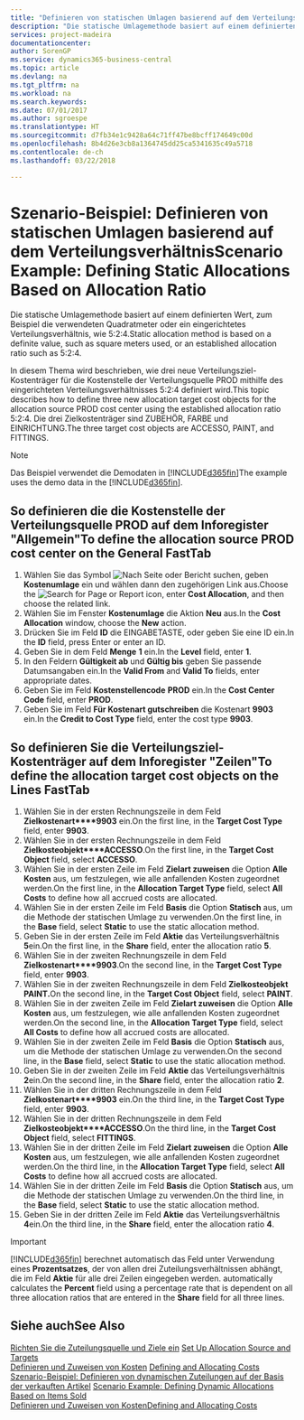 ```yaml
---
title: "Definieren von statischen Umlagen basierend auf dem Verteilungsverhältnis | Microsoft Docs"
description: "Die statische Umlagemethode basiert auf einem definierten Wert, zum Beispiel die verwendeten Quadratmeter oder ein eingerichtetes Verteilungsverhältnis, wie 5:2:4."
services: project-madeira
documentationcenter: 
author: SorenGP
ms.service: dynamics365-business-central
ms.topic: article
ms.devlang: na
ms.tgt_pltfrm: na
ms.workload: na
ms.search.keywords: 
ms.date: 07/01/2017
ms.author: sgroespe
ms.translationtype: HT
ms.sourcegitcommit: d7fb34e1c9428a64c71ff47be8bcff174649c00d
ms.openlocfilehash: 8b4d26e3cb8a1364745dd25ca5341635c49a5718
ms.contentlocale: de-ch
ms.lasthandoff: 03/22/2018

---
```

# <a name="scenario-example-defining-static-allocations-based-on-allocation-ratio"></a><span data-ttu-id="64f0c-103">Szenario-Beispiel: Definieren von statischen Umlagen basierend auf dem Verteilungsverhältnis</span><span class="sxs-lookup"><span data-stu-id="64f0c-103">Scenario Example: Defining Static Allocations Based on Allocation Ratio</span></span>
<span data-ttu-id="64f0c-104">Die statische Umlagemethode basiert auf einem definierten Wert, zum Beispiel die verwendeten Quadratmeter oder ein eingerichtetes Verteilungsverhältnis, wie 5:2:4.</span><span class="sxs-lookup"><span data-stu-id="64f0c-104">Static allocation method is based on a definite value, such as square meters used, or an established allocation ratio such as 5:2:4.</span></span>  

<span data-ttu-id="64f0c-105">In diesem Thema wird beschrieben, wie drei neue Verteilungsziel-Kostenträger für die Kostenstelle der Verteilungsquelle PROD mithilfe des eingerichteten Verteilungsverhältnisses 5:2:4 definiert wird.</span><span class="sxs-lookup"><span data-stu-id="64f0c-105">This topic describes how to define three new allocation target cost objects for the allocation source PROD cost center using the established allocation ratio 5:2:4.</span></span> <span data-ttu-id="64f0c-106">Die drei Zielkostenträger sind ZUBEHÖR, FARBE und EINRICHTUNG.</span><span class="sxs-lookup"><span data-stu-id="64f0c-106">The three target cost objects are ACCESSO, PAINT, and FITTINGS.</span></span>  

> [!NOTE]  
>  <span data-ttu-id="64f0c-107">Das Beispiel verwendet die Demodaten in [!INCLUDE[d365fin](includes/d365fin_md.md)]</span><span class="sxs-lookup"><span data-stu-id="64f0c-107">The example uses the demo data in the [!INCLUDE[d365fin](includes/d365fin_md.md)].</span></span>  

## <a name="to-define-the-allocation-source-prod-cost-center-on-the-general-fasttab"></a><span data-ttu-id="64f0c-108">So definieren die die Kostenstelle der Verteilungsquelle PROD auf dem Inforegister "Allgemein"</span><span class="sxs-lookup"><span data-stu-id="64f0c-108">To define the allocation source PROD cost center on the General FastTab</span></span>  

1.  <span data-ttu-id="64f0c-109">Wählen Sie das Symbol ![Nach Seite oder Bericht suchen](media/ui-search/search_small.png "Symbol Nach Seite oder Bericht suchen"), geben **Kostenumlage** ein und wählen dann den zugehörigen Link aus.</span><span class="sxs-lookup"><span data-stu-id="64f0c-109">Choose the ![Search for Page or Report](media/ui-search/search_small.png "Search for Page or Report icon") icon, enter **Cost Allocation**, and then choose the related link.</span></span>  
2.  <span data-ttu-id="64f0c-110">Wählen Sie im Fenster **Kostenumlage** die Aktion **Neu** aus.</span><span class="sxs-lookup"><span data-stu-id="64f0c-110">In the **Cost Allocation** window, choose the **New** action.</span></span>  
3.  <span data-ttu-id="64f0c-111">Drücken Sie im Feld **ID** die EINGABETASTE, oder geben Sie eine ID ein.</span><span class="sxs-lookup"><span data-stu-id="64f0c-111">In the **ID** field, press Enter or enter an ID.</span></span>  
4.  <span data-ttu-id="64f0c-112">Geben Sie in dem Feld **Menge** **1** ein.</span><span class="sxs-lookup"><span data-stu-id="64f0c-112">In the **Level** field, enter **1**.</span></span>  
5.  <span data-ttu-id="64f0c-113">In den Feldern **Gültigkeit ab** und **Gültig bis** geben Sie passende Datumsangaben ein.</span><span class="sxs-lookup"><span data-stu-id="64f0c-113">In the **Valid From** and **Valid To** fields, enter appropriate dates.</span></span>  
6.  <span data-ttu-id="64f0c-114">Geben Sie im Feld **Kostenstellencode** **PROD** ein.</span><span class="sxs-lookup"><span data-stu-id="64f0c-114">In the **Cost Center Code** field, enter **PROD**.</span></span>  
7.  <span data-ttu-id="64f0c-115">Geben Sie im Feld **Für Kostenart gutschreiben** die Kostenart **9903** ein.</span><span class="sxs-lookup"><span data-stu-id="64f0c-115">In the **Credit to Cost Type** field, enter the cost type **9903**.</span></span>  

## <a name="to-define-the-allocation-target-cost-objects-on-the-lines-fasttab"></a><span data-ttu-id="64f0c-116">So definieren Sie die Verteilungsziel-Kostenträger auf dem Inforegister "Zeilen"</span><span class="sxs-lookup"><span data-stu-id="64f0c-116">To define the allocation target cost objects on the Lines FastTab</span></span>  

1.  <span data-ttu-id="64f0c-117">Wählen Sie in der ersten Rechnungszeile in dem Feld **Zielkostenart****9903** ein.</span><span class="sxs-lookup"><span data-stu-id="64f0c-117">On the first line, in the **Target Cost Type** field, enter **9903**.</span></span>  
2.  <span data-ttu-id="64f0c-118">Wählen Sie in der ersten Rechnungszeile in dem Feld **Zielkosteobjekt****ACCESSO**.</span><span class="sxs-lookup"><span data-stu-id="64f0c-118">On the first line, in the **Target Cost Object** field, select **ACCESSO**.</span></span>  
3.  <span data-ttu-id="64f0c-119">Wählen Sie in der ersten Zeile im Feld **Zielart zuweisen** die Option **Alle Kosten** aus, um festzulegen, wie alle anfallenden Kosten zugeordnet werden.</span><span class="sxs-lookup"><span data-stu-id="64f0c-119">On the first line, in the **Allocation Target Type** field, select **All Costs** to define how all accrued costs are allocated.</span></span>  
4.  <span data-ttu-id="64f0c-120">Wählen Sie in der ersten Zeile im Feld **Basis** die Option **Statisch** aus, um die Methode der statischen Umlage zu verwenden.</span><span class="sxs-lookup"><span data-stu-id="64f0c-120">On the first line, in the **Base** field, select **Static** to use the static allocation method.</span></span>  
5.  <span data-ttu-id="64f0c-121">Geben Sie in der ersten Zeile im Feld **Aktie** das Verteilungsverhältnis **5**ein.</span><span class="sxs-lookup"><span data-stu-id="64f0c-121">On the first line, in the **Share** field, enter the allocation ratio **5**.</span></span>  
6.  <span data-ttu-id="64f0c-122">Wählen Sie in der zweiten Rechnungszeile in dem Feld **Zielkostenart****9903**.</span><span class="sxs-lookup"><span data-stu-id="64f0c-122">On the second line, in the **Target Cost Type** field, enter **9903**.</span></span>  
7.  <span data-ttu-id="64f0c-123">Wählen Sie in der zweiten Rechnungszeile in dem Feld **Zielkosteobjekt** **PAINT.**</span><span class="sxs-lookup"><span data-stu-id="64f0c-123">On the second line, in the **Target Cost Object** field, select **PAINT**.</span></span>  
8.  <span data-ttu-id="64f0c-124">Wählen Sie in der zweiten Zeile im Feld **Zielart zuweisen** die Option **Alle Kosten** aus, um festzulegen, wie alle anfallenden Kosten zugeordnet werden.</span><span class="sxs-lookup"><span data-stu-id="64f0c-124">On the second line, in the **Allocation Target Type** field, select **All Costs** to define how all accrued costs are allocated.</span></span>  
9. <span data-ttu-id="64f0c-125">Wählen Sie in der zweiten Zeile im Feld **Basis** die Option **Statisch** aus, um die Methode der statischen Umlage zu verwenden.</span><span class="sxs-lookup"><span data-stu-id="64f0c-125">On the second line, in the **Base** field, select **Static** to use the static allocation method.</span></span>  
10. <span data-ttu-id="64f0c-126">Geben Sie in der zweiten Zeile im Feld **Aktie** das Verteilungsverhältnis **2**ein.</span><span class="sxs-lookup"><span data-stu-id="64f0c-126">On the second line, in the **Share** field, enter the allocation ratio **2**.</span></span>  
11. <span data-ttu-id="64f0c-127">Wählen Sie in der dritten Rechnungszeile in dem Feld **Zielkostenart****9903** ein.</span><span class="sxs-lookup"><span data-stu-id="64f0c-127">On the third line, in the **Target Cost Type** field, enter **9903**.</span></span>  
12. <span data-ttu-id="64f0c-128">Wählen Sie in der dritten Rechnungszeile in dem Feld **Zielkosteobjekt****ACCESSO**.</span><span class="sxs-lookup"><span data-stu-id="64f0c-128">On the third line, in the **Target Cost Object** field, select **FITTINGS**.</span></span>  
13. <span data-ttu-id="64f0c-129">Wählen Sie in der dritten Zeile im Feld **Zielart zuweisen** die Option **Alle Kosten** aus, um festzulegen, wie alle anfallenden Kosten zugeordnet werden.</span><span class="sxs-lookup"><span data-stu-id="64f0c-129">On the third line, in the **Allocation Target Type** field, select **All Costs** to define how all accrued costs are allocated.</span></span>  
14. <span data-ttu-id="64f0c-130">Wählen Sie in der dritten Zeile im Feld **Basis** die Option **Statisch** aus, um die Methode der statischen Umlage zu verwenden.</span><span class="sxs-lookup"><span data-stu-id="64f0c-130">On the third line, in the **Base** field, select **Static** to use the static allocation method.</span></span>  
15. <span data-ttu-id="64f0c-131">Geben Sie in der dritten Zeile im Feld **Aktie** das Verteilungsverhältnis **4**ein.</span><span class="sxs-lookup"><span data-stu-id="64f0c-131">On the third line, in the **Share** field, enter the allocation ratio **4**.</span></span>  

> [!IMPORTANT]  
>  [!INCLUDE[d365fin](includes/d365fin_md.md)]<span data-ttu-id="64f0c-132"> berechnet automatisch das Feld  unter Verwendung eines **Prozentsatzes**, der von allen drei Zuteilungsverhältnissen abhängt, die im Feld **Aktie** für alle drei Zeilen eingegeben werden.</span><span class="sxs-lookup"><span data-stu-id="64f0c-132"> automatically calculates the **Percent** field using a percentage rate that is dependent on all three allocation ratios that are entered in the **Share** field for all three lines.</span></span>  

## <a name="see-also"></a><span data-ttu-id="64f0c-133">Siehe auch</span><span class="sxs-lookup"><span data-stu-id="64f0c-133">See Also</span></span>  
<span data-ttu-id="64f0c-134">[Richten Sie die Zuteilungsquelle und Ziele ein](finance-how-to-set-up-allocation-source-and-targets.md) </span><span class="sxs-lookup"><span data-stu-id="64f0c-134">[Set Up Allocation Source and Targets](finance-how-to-set-up-allocation-source-and-targets.md) </span></span>  
<span data-ttu-id="64f0c-135">[Definieren und Zuweisen von Kosten](finance-define-and-allocate-costs.md) </span><span class="sxs-lookup"><span data-stu-id="64f0c-135">[Defining and Allocating Costs](finance-define-and-allocate-costs.md) </span></span>  
<span data-ttu-id="64f0c-136">[Szenario-Beispiel: Definieren von dynamischen Zuteilungen auf der Basis der verkauften Artikel](finance-scenario-example-defining-dynamic-allocations-based-on-items-sold.md) </span><span class="sxs-lookup"><span data-stu-id="64f0c-136">[Scenario Example: Defining Dynamic Allocations Based on Items Sold](finance-scenario-example-defining-dynamic-allocations-based-on-items-sold.md) </span></span>  
[<span data-ttu-id="64f0c-137">Definieren und Zuweisen von Kosten</span><span class="sxs-lookup"><span data-stu-id="64f0c-137">Defining and Allocating Costs</span></span>](finance-define-and-allocate-costs.md)

